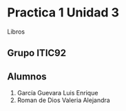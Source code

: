 # Practica 1 Unidad 3
Libros
 
 ## Grupo ITIC92
 
 ## Alumnos
 
 1. García Guevara Luis Enrique
 2. Roman de Dios Valeria Alejandra


